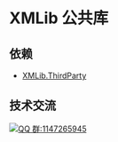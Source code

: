 # XMLib 公共库

## 依赖

- [XMLib.ThirdParty](https://github.com/PxGame/XMLib.ThirdParty)

## 技术交流

<a target="_blank" href="https://qm.qq.com/cgi-bin/qm/qr?k=zG1p_qhPGpBWnoBD6HYuoEmC7lnkxa4t&jump_from=webapi"><img border="0" src="//pub.idqqimg.com/wpa/images/group.png" alt="QQ 群:1147265945" title="游戏开发交流"></a>